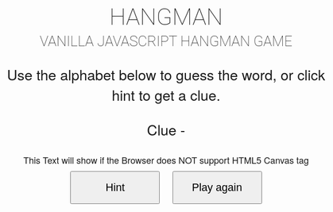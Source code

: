 <!DOCTYPE html>
<html>
<head>
<style>
  /* Variabes */  
$orange: #ffa600;
$green: #c1d72e;
$blue: #82d2e5;
$grey:#f3f3f3;
$white: #fff;
$base-color:$green;
/* Mixin's */ 
@mixin transition {
  -webkit-transition: all 0.5s ease-in-out;
  -moz-transition: all 0.5s ease-in-out;
  transition: all 0.5s ease-in-out;
}
@mixin clear {
  &:after {
      content: "";
      display: table;
      clear: both;
    }
}
 @mixin box-size {
  -webkit-box-sizing: border-box;
  -moz-box-sizing: border-box;
  box-sizing: border-box;
}
 @mixin transition {
  -webkit-transition: all 0.3s ease-in-out;
  -moz-transition: all 0.3s ease-in-out;
  transition: all 0.3s ease-in-out;
}
@mixin fade {
  -moz-transition: all 1s ease-in;
  -moz-transition:all 0.3s ease-in-out;
  -webkit-transition:all 0.3s ease-in-out;
}
@mixin opacity {
  opacity:0.4;
  filter:alpha(opacity=40); 
  @include fade;
}
@mixin corners ($radius) {
  -moz-border-radius: $radius;
  -webkit-border-radius: $radius;
  border-radius: $radius; 
  -khtml-border-radius: $radius; 
}
body {
  background:$base-color;
  font-family: "HelveticaNeue-Light", "Helvetica Neue Light", "Helvetica Neue", Helvetica, Arial, "Lucida Grande", sans-serif; 
  color:$white;
  height:100%;
  text-align:center;
  font-size:18px;
}
.wrappper{
  @include clear;
  width:100%;
  margin:0 auto;
}
canvas{
  color:$white;
  border: $white dashed 2px;
  padding:15px;
}
h1, h2, h3 {
	font-family: 'Roboto', sans-serif;
	font-weight: 100;
	text-transform: uppercase;
   margin:5px 0;
}
h1 {
	font-size: 2.6em;
}
h2 {
	font-size: 1.6em;
}
p{
  font-size: 1.6em;
}
#alphabet {
  @include clear;
  margin:15px auto;
  padding:0;
  max-width:900px;
}
#alphabet li {
  float:left;
  margin: 0 10px 10px 0;
  list-style:none;
  width:35px;
  height:30px;
  padding-top:10px;
  background:$white;
  color:$white;
  cursor:pointer;
  @include corners(5px);
  border: solid 1px $white;
    &:hover{
      background:$base-color;
      border: solid 1px $white;
      color:$white;
    }
}
#my-word {
  margin: 0;
  display: block;
  padding: 0;
  display:block;
}
#my-word li {
  position: relative;
  list-style: none;
  margin: 0;
  display: inline-block;
  padding: 0 10px;
  font-size:1.6em;
}
.active {
  @include opacity;
  cursor:default;    
  &:hover{
      @include fade;
      @include opacity;
    }
}
#mylives{
  font-size:1.6em;
  text-align:center;
  display:block;
}
button{
  @include corners (5px);
  background:$base-color;
  color:$white;
  border: solid 1px $white;
  text-decoration:none;
  cursor:pointer;
  font-size:1.2em;
  padding:18px 10px;
  width:180px;
  margin: 10px;
  outline: none;
    &:hover{
      @include transition;
      background:$white;
      border: solid 1px $white;
      color:$base-color;
    }
}
@media (max-width: 767px) {
  #alphabet {
  padding:0 0 0 15px;
}
  }
  @media (max-width: 480px) {
  #alphabet {
  padding:0 0 0 25px;
}
  }
</style>
</head>

<body>
<script>
  window.onload = function () {
var alphabet = ['a', 'b', 'c', 'd', 'e', 'f', 'g', 'h',
      'i', 'j', 'k', 'l', 'm', 'n', 'o', 'p', 'q', 'r', 's',
      't', 'u', 'v', 'w', 'x', 'y', 'z'];
var categories;         // Array of topics
var chosenCategory;     // Selected catagory
var getHint ;          // Word getHint
var word ;              // Selected word
var guess ;             // Geuss
var geusses = [ ];      // Stored geusses
var lives ;             // Lives
var counter ;           // Count correct geusses
var space;              // Number of spaces in word '-'
// Get elements
var showLives = document.getElementById("mylives");
var showCatagory = document.getElementById("scatagory");
var getHint = document.getElementById("hint");
var showClue = document.getElementById("clue");
// create alphabet ul
var buttons = function () {
  myButtons = document.getElementById('buttons');
  letters = document.createElement('ul');
  for (var i = 0; i < alphabet.length; i++) {
    letters.id = 'alphabet';
    list = document.createElement('li');
    list.id = 'letter';
    list.innerHTML = alphabet[i];
    check();
    myButtons.appendChild(letters);
    letters.appendChild(list);
  }
}
// Select Catagory
var selectCat = function () {
  if (chosenCategory === categories[0]) {
    catagoryName.innerHTML = "The Chosen Category Is Premier League Football Teams";
  } else if (chosenCategory === categories[1]) {
    catagoryName.innerHTML = "The Chosen Category Is Films";
  } else if (chosenCategory === categories[2]) {
    catagoryName.innerHTML = "The Chosen Category Is Cities";
  }
}
// Create geusses ul
 result = function () {
  wordHolder = document.getElementById('hold');
  correct = document.createElement('ul');
  for (var i = 0; i < word.length; i++) {
    correct.setAttribute('id', 'my-word');
    guess = document.createElement('li');
    guess.setAttribute('class', 'guess');
    if (word[i] === "-") {
      guess.innerHTML = "-";
      space = 1;
    } else {
      guess.innerHTML = "_";
    }
    geusses.push(guess);
    wordHolder.appendChild(correct);
    correct.appendChild(guess);
  }
}
// Show lives
 comments = function () {
  showLives.innerHTML = "You have " + lives + " lives";
  if (lives < 1) {
    showLives.innerHTML = "Game Over";
  }
  for (var i = 0; i < geusses.length; i++) {
    if (counter + space === geusses.length) {
      showLives.innerHTML = "You Win!";
    }
  }
}
    // Animate man
var animate = function () {
  var drawMe = lives ;
  drawArray[drawMe]();
}
 // Hangman
canvas =  function(){
  myStickman = document.getElementById("stickman");
  context = myStickman.getContext('2d');
  context.beginPath();
  context.strokeStyle = "#fff";
  context.lineWidth = 2;
};
  head = function(){
    myStickman = document.getElementById("stickman");
    context = myStickman.getContext('2d');
    context.beginPath();
    context.arc(60, 25, 10, 0, Math.PI*2, true);
    context.stroke();
  }
draw = function($pathFromx, $pathFromy, $pathTox, $pathToy) { 
  context.moveTo($pathFromx, $pathFromy);
  context.lineTo($pathTox, $pathToy);
  context.stroke(); 
}
 frame1 = function() {
   draw (0, 150, 150, 150);
 };
 frame2 = function() {
   draw (10, 0, 10, 600);
 };
 frame3 = function() {
   draw (0, 5, 70, 5);
 };
 frame4 = function() {
   draw (60, 5, 60, 15);
 };
 torso = function() {
   draw (60, 36, 60, 70);
 };
 rightArm = function() {
   draw (60, 46, 100, 50);
 };
 leftArm = function() {
   draw (60, 46, 20, 50);
 };
 rightLeg = function() {
   draw (60, 70, 100, 100);
 };
 leftLeg = function() {
   draw (60, 70, 20, 100);
 };
drawArray = [rightLeg, leftLeg, rightArm, leftArm,  torso,  head, frame4, frame3, frame2, frame1]; 
// OnClick Function
 check = function () {
  list.onclick = function () {
    var geuss = (this.innerHTML);
    this.setAttribute("class", "active");
    this.onclick = null;
    for (var i = 0; i < word.length; i++) {
      if (word[i] === geuss) {
        geusses[i].innerHTML = geuss;
        counter += 1;
      } 
    }
    var j = (word.indexOf(geuss));
    if (j === -1) {
      lives -= 1;
      comments();
      animate();
    } else {
      comments();
    }
  }
} 
// Play
play = function () {
  categories = [
      ["Everton", "Liverpool","Manchester United", "Swansea", "Chelsea", "Hull", "Manchester-City", "Newcastle-United", "Liverpool FC", ],
      ["Alien", "Dirty-Harry", "Gladiator", "Finding-Nemo", "jaws"],
      ["manchester", "milan", "madrid", "amsterdam", "prague"]
  ];
  chosenCategory = categories[Math.floor(Math.random() * categories.length)];
  word = chosenCategory[Math.floor(Math.random() * chosenCategory.length)];
  word = word.replace(/\s/g, "-");
  console.log(word);
  buttons();
  geusses = [ ];
  lives = 10;
  counter = 0;
  space = 0;
  result();
  comments();
  selectCat();
  canvas();
}
play();
// Hint
  hint.onclick = function() {
    hints = [
      ["Based in Mersyside", "Based in Mersyside", "The Best Soccer Team","First Welsh team to reach the Premier Leauge", "Owned by A russian Billionaire", "Once managed by Phil Brown", "2013 FA Cup runners up", "Gazza's first club", "Liver..."],
      ["Science-Fiction horror film", "1970 American action film", "Historical drama", "Anamated Fish", "Giant great white shark"],
      ["Northern city in the UK", "Home of AC and Inter", "Spanish capital", "Netherlands capital", "Czech Republic capital"]
  ];
  var catagoryIndex = categories.indexOf(chosenCategory);
  var hintIndex = chosenCategory.indexOf(word);
  showClue.innerHTML = "Clue: - " +  hints [catagoryIndex][hintIndex];
};
 // Reset
document.getElementById('reset').onclick = function() {
  correct.parentNode.removeChild(correct);
  letters.parentNode.removeChild(letters);
  showClue.innerHTML = "";
  context.clearRect(0, 0, 400, 400);
  play();
}
}
</script>
<div class="wrapper">
   <h1>Hangman</h1>
    <h2>Vanilla JavaScript Hangman Game</h2>
    <p>Use the alphabet below to guess the word, or click hint to get a clue. </p>
</div>
<div class="wrapper">
    <div id="buttons">
    </div>  
    <p id="catagoryName"></p>
    <div id="hold">
    </div>
    <p id="mylives"></p>
    <p id="clue">Clue -</p>  
     <canvas id="stickman">This Text will show if the Browser does NOT support HTML5 Canvas tag</canvas>
    <div class="container">
      <button id="hint">Hint</button>
      <button id="reset">Play again</button>
    </div>
</div>
</body>
</html>
